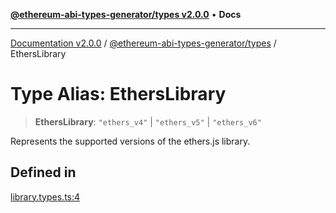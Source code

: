 [**@ethereum-abi-types-generator/types v2.0.0**](../README.md) • **Docs**

***

[Documentation v2.0.0](../../../packages.md) / [@ethereum-abi-types-generator/types](../README.md) / EthersLibrary

# Type Alias: EthersLibrary

> **EthersLibrary**: `"ethers_v4"` \| `"ethers_v5"` \| `"ethers_v6"`

Represents the supported versions of the ethers.js library.

## Defined in

[library.types.ts:4](https://github.com/niZmosis/ethereum-abi-types-generator/blob/51c0ac8a6ea35330201860f8469daa0efc6ae8f2/packages/types/src/library.types.ts#L4)
